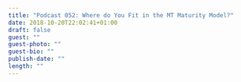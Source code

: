 ```yaml
---
title: "Podcast 052: Where do You Fit in the MT Maturity Model?"
date: 2018-10-20T22:02:41+01:00
draft: false
guest: ""
guest-photo: ""
guest-bio: ""
publish-date: ""
length: ""
---
```

